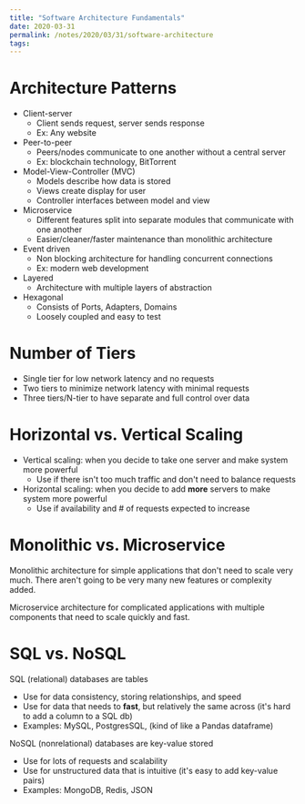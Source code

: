 ```yaml
---
title: "Software Architecture Fundamentals"
date: 2020-03-31
permalink: /notes/2020/03/31/software-architecture
tags:
--- 
```


# Architecture Patterns

- Client-server
  - Client sends request, server sends response
  - Ex: Any website
- Peer-to-peer
  - Peers/nodes communicate to one another without a central server
  - Ex: blockchain technology, BitTorrent
- Model-View-Controller (MVC)
  - Models describe how data is stored
  - Views create display for user
  - Controller interfaces between model and view
- Microservice
  - Different features split into separate modules that communicate with one another
  - Easier/cleaner/faster maintenance than monolithic architecture
- Event driven
  - Non blocking architecture for handling concurrent connections
  - Ex: modern web development
- Layered
  - Architecture with multiple layers of abstraction
- Hexagonal
  - Consists of Ports, Adapters, Domains
  - Loosely coupled and easy to test

# Number of Tiers
- Single tier for low network latency and no requests
- Two tiers to minimize network latency with minimal requests
- Three tiers/N-tier to have separate and full control over data

# Horizontal vs. Vertical Scaling
- Vertical scaling: when you decide to take one server and make system more powerful
  - Use if there isn't too much traffic and don't need to balance requests
- Horizontal scaling: when you decide to add **more** servers to make system more powerful
  - Use if availability and # of requests expected to increase

# Monolithic vs. Microservice

Monolithic architecture for simple applications that don't need to scale very much. There aren't going to
be very many new features or complexity added.

Microservice architecture for complicated applications with multiple components that need to scale
quickly and fast.

# SQL vs. NoSQL

SQL (relational) databases are tables
  - Use for data consistency, storing relationships, and speed
  - Use for data that needs to **fast**, but relatively the same across (it's hard to add a column to a SQL db) 
  - Examples: MySQL, PostgresSQL, (kind of like a Pandas dataframe)

NoSQL (nonrelational) databases are key-value stored
  - Use for lots of requests and scalability
  - Use for unstructured data that is intuitive (it's easy to add key-value pairs) 
  - Examples: MongoDB, Redis, JSON
